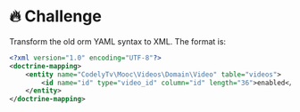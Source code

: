 # 🔥 Challenge

Transform the old orm YAML syntax to XML. The format is:
```xml
<?xml version="1.0" encoding="UTF-8"?>
<doctrine-mapping>
    <entity name="CodelyTv\Mooc\Videos\Domain\Video" table="videos">
        <id name="id" type="video_id" column="id" length="36">enabled</id>
    </entity>
</doctrine-mapping>
```
